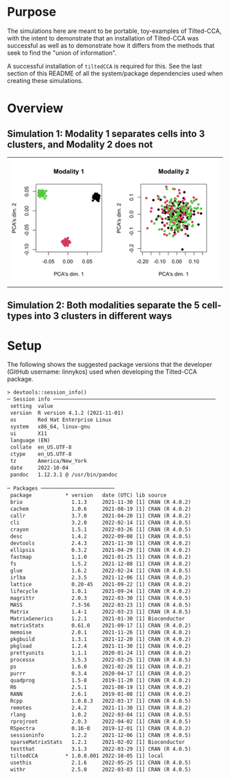 # Purpose

The simulations here are meant to be portable, toy-examples of Tilted-CCA, with the intent to demonstrate that an installation of Tilted-CCA was successful as well as to demonstrate how it differs from the methods that seek to find the "union of information".

A successful installation of `tiltedCCA` is required for this. See the 
last section of this README of all the system/package dependencies used when creating these simulations.

# Overview

## Simulation 1: Modality 1 separates cells into 3 clusters, and Modality 2 does not

|                                                                    |
|--------------------------------------------------------------------|
| ![simulation1_data.png](fig/simulation1_data.png) |

## Simulation 2: Both modalities separate the 5 cell-types into 3 clusters in different ways

# Setup

The following shows the suggested package versions that the developer (GitHub username: linnykos) used when developing the Tilted-CCA package.

```
> devtools::session_info()
─ Session info ─────────────────────────────────────────────────────
 setting  value
 version  R version 4.1.2 (2021-11-01)
 os       Red Hat Enterprise Linux
 system   x86_64, linux-gnu
 ui       X11
 language (EN)
 collate  en_US.UTF-8
 ctype    en_US.UTF-8
 tz       America/New_York
 date     2022-10-04
 pandoc   1.12.3.1 @ /usr/bin/pandoc

─ Packages ────────────────────────
 package           * version   date (UTC) lib source
 brio                1.1.3     2021-11-30 [1] CRAN (R 4.0.2)
 cachem              1.0.6     2021-08-19 [1] CRAN (R 4.0.2)
 callr               3.7.0     2021-04-20 [1] CRAN (R 4.0.2)
 cli                 3.2.0     2022-02-14 [1] CRAN (R 4.0.5)
 crayon              1.5.1     2022-03-26 [1] CRAN (R 4.0.5)
 desc                1.4.2     2022-09-08 [1] CRAN (R 4.0.5)
 devtools            2.4.3     2021-11-30 [1] CRAN (R 4.0.2)
 ellipsis            0.3.2     2021-04-29 [1] CRAN (R 4.0.2)
 fastmap             1.1.0     2021-01-25 [1] CRAN (R 4.0.2)
 fs                  1.5.2     2021-12-08 [1] CRAN (R 4.0.2)
 glue                1.6.2     2022-02-24 [1] CRAN (R 4.0.5)
 irlba               2.3.5     2021-12-06 [1] CRAN (R 4.0.2)
 lattice             0.20-45   2021-09-22 [1] CRAN (R 4.0.2)
 lifecycle           1.0.1     2021-09-24 [1] CRAN (R 4.0.2)
 magrittr            2.0.3     2022-03-30 [1] CRAN (R 4.0.5)
 MASS                7.3-56    2022-03-23 [1] CRAN (R 4.0.5)
 Matrix              1.4-1     2022-03-23 [1] CRAN (R 4.0.5)
 MatrixGenerics      1.2.1     2021-01-30 [1] Bioconductor
 matrixStats         0.61.0    2021-09-17 [1] CRAN (R 4.0.2)
 memoise             2.0.1     2021-11-26 [1] CRAN (R 4.0.2)
 pkgbuild            1.3.1     2021-12-20 [1] CRAN (R 4.0.2)
 pkgload             1.2.4     2021-11-30 [1] CRAN (R 4.0.2)
 prettyunits         1.1.1     2020-01-24 [1] CRAN (R 4.0.2)
 processx            3.5.3     2022-03-25 [1] CRAN (R 4.0.5)
 ps                  1.6.0     2021-02-28 [1] CRAN (R 4.0.2)
 purrr               0.3.4     2020-04-17 [1] CRAN (R 4.0.2)
 quadprog            1.5-8     2019-11-20 [1] CRAN (R 4.0.2)
 R6                  2.5.1     2021-08-19 [1] CRAN (R 4.0.2)
 RANN                2.6.1     2019-01-08 [1] CRAN (R 4.0.2)
 Rcpp                1.0.8.3   2022-03-17 [1] CRAN (R 4.0.5)
 remotes             2.4.2     2021-11-30 [1] CRAN (R 4.0.2)
 rlang               1.0.2     2022-03-04 [1] CRAN (R 4.0.5)
 rprojroot           2.0.3     2022-04-02 [1] CRAN (R 4.0.5)
 RSpectra            0.16-0    2019-12-01 [1] CRAN (R 4.0.2)
 sessioninfo         1.2.2     2021-12-06 [1] CRAN (R 4.0.5)
 sparseMatrixStats   1.2.1     2021-02-02 [1] Bioconductor
 testthat            3.1.3     2022-03-29 [1] CRAN (R 4.0.5)
 tiltedCCA         * 1.0.0.001 2022-10-05 [1] local
 usethis             2.1.6     2022-05-25 [1] CRAN (R 4.0.5)
 withr               2.5.0     2022-03-03 [1] CRAN (R 4.0.5)
```